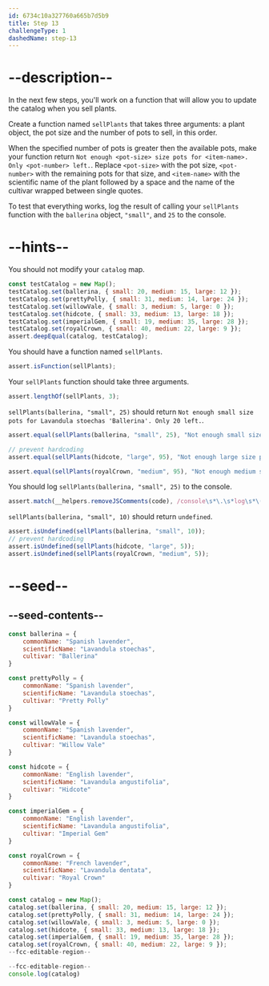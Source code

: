 ```yaml
---
id: 6734c10a327760a665b7d5b9
title: Step 13
challengeType: 1
dashedName: step-13
---
```


# --description--

In the next few steps, you'll work on a function that will allow you to update the catalog when you sell plants.

Create a function named `sellPlants` that takes three arguments: a plant object, the pot size and the number of pots to sell, in this order.

When the specified number of pots is greater then the available pots, make your function return `Not enough <pot-size> size pots for <item-name>. Only <pot-number> left.`. Replace `<pot-size>` with the pot size, `<pot-number>` with the remaining pots for that size, and `<item-name>` with the scientific name of the plant followed by a space and the name of the cultivar wrapped between single quotes.

To test that everything works, log the result of calling your `sellPlants` function with the `ballerina` object, `"small"`, and `25` to the console. 

# --hints--

You should not modify your `catalog` map.

```js
const testCatalog = new Map();
testCatalog.set(ballerina, { small: 20, medium: 15, large: 12 });
testCatalog.set(prettyPolly, { small: 31, medium: 14, large: 24 });
testCatalog.set(willowVale, { small: 3, medium: 5, large: 0 });
testCatalog.set(hidcote, { small: 33, medium: 13, large: 18 });
testCatalog.set(imperialGem, { small: 19, medium: 35, large: 28 });
testCatalog.set(royalCrown, { small: 40, medium: 22, large: 9 });
assert.deepEqual(catalog, testCatalog);
```

You should have a function named `sellPlants`.

```js
assert.isFunction(sellPlants);
```

Your `sellPlants` function should take three arguments.

```js
assert.lengthOf(sellPlants, 3);
```

`sellPlants(ballerina, "small", 25)` should return `Not enough small size pots for Lavandula stoechas 'Ballerina'. Only 20 left.`.

```js
assert.equal(sellPlants(ballerina, "small", 25), "Not enough small size pots for Lavandula stoechas 'Ballerina'. Only 20 left.")

// prevent hardcoding
assert.equal(sellPlants(hidcote, "large", 95), "Not enough large size pots for Lavandula angustifolia 'Hidcote'. Only 18 left.")

assert.equal(sellPlants(royalCrown, "medium", 95), "Not enough medium size pots for Lavandula dentata 'Royal Crown'. Only 22 left.")
```

You should log `sellPlants(ballerina, "small", 25)` to the console.

```js
assert.match(__helpers.removeJSComments(code), /console\s*\.\s*log\s*\(\s*sellPlants\s*\(\s*ballerina\s*,\s*("|')small\1\s*,\s*25\s*\)\s*\)/);
```

`sellPlants(ballerina, "small", 10)` should return `undefined`.

```js
assert.isUndefined(sellPlants(ballerina, "small", 10));
// prevent hardcoding
assert.isUndefined(sellPlants(hidcote, "large", 5));
assert.isUndefined(sellPlants(royalCrown, "medium", 5));
```

# --seed--

## --seed-contents--

```js
const ballerina = {
    commonName: "Spanish lavender",
    scientificName: "Lavandula stoechas",
    cultivar: "Ballerina"
}

const prettyPolly = {
    commonName: "Spanish lavender",
    scientificName: "Lavandula stoechas",
    cultivar: "Pretty Polly"
}

const willowVale = {
    commonName: "Spanish lavender",
    scientificName: "Lavandula stoechas",
    cultivar: "Willow Vale"
}

const hidcote = {
    commonName: "English lavender",
    scientificName: "Lavandula angustifolia",
    cultivar: "Hidcote"
}

const imperialGem = {
    commonName: "English lavender",
    scientificName: "Lavandula angustifolia",
    cultivar: "Imperial Gem"
}

const royalCrown = {
    commonName: "French lavender",
    scientificName: "Lavandula dentata",
    cultivar: "Royal Crown"
}

const catalog = new Map();
catalog.set(ballerina, { small: 20, medium: 15, large: 12 });
catalog.set(prettyPolly, { small: 31, medium: 14, large: 24 });
catalog.set(willowVale, { small: 3, medium: 5, large: 0 });
catalog.set(hidcote, { small: 33, medium: 13, large: 18 });
catalog.set(imperialGem, { small: 19, medium: 35, large: 28 });
catalog.set(royalCrown, { small: 40, medium: 22, large: 9 });
--fcc-editable-region--

--fcc-editable-region--
console.log(catalog)
```

